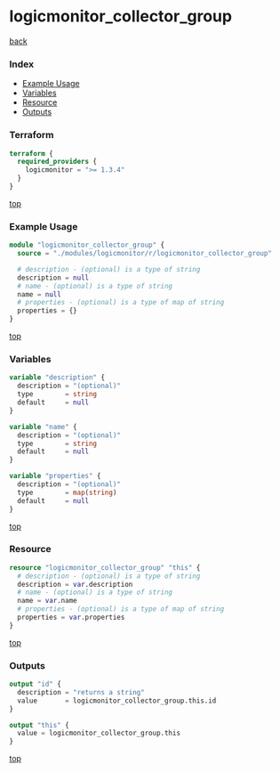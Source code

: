 # logicmonitor_collector_group

[back](../logicmonitor.md)

### Index

- [Example Usage](#example-usage)
- [Variables](#variables)
- [Resource](#resource)
- [Outputs](#outputs)

### Terraform

```terraform
terraform {
  required_providers {
    logicmonitor = ">= 1.3.4"
  }
}
```

[top](#index)

### Example Usage

```terraform
module "logicmonitor_collector_group" {
  source = "./modules/logicmonitor/r/logicmonitor_collector_group"

  # description - (optional) is a type of string
  description = null
  # name - (optional) is a type of string
  name = null
  # properties - (optional) is a type of map of string
  properties = {}
}
```

[top](#index)

### Variables

```terraform
variable "description" {
  description = "(optional)"
  type        = string
  default     = null
}

variable "name" {
  description = "(optional)"
  type        = string
  default     = null
}

variable "properties" {
  description = "(optional)"
  type        = map(string)
  default     = null
}
```

[top](#index)

### Resource

```terraform
resource "logicmonitor_collector_group" "this" {
  # description - (optional) is a type of string
  description = var.description
  # name - (optional) is a type of string
  name = var.name
  # properties - (optional) is a type of map of string
  properties = var.properties
}
```

[top](#index)

### Outputs

```terraform
output "id" {
  description = "returns a string"
  value       = logicmonitor_collector_group.this.id
}

output "this" {
  value = logicmonitor_collector_group.this
}
```

[top](#index)
